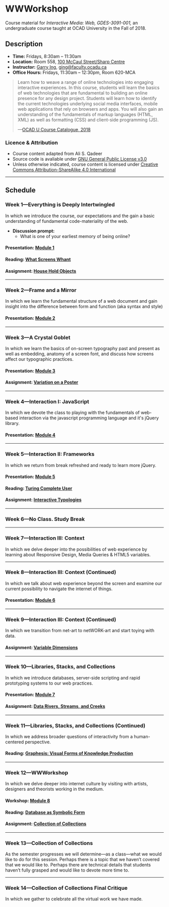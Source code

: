# WWWorkshop

Course material for _Interactive Media: Web, GDES-3091-001,_ an undergraduate course taught at OCAD University in the Fall of 2018.

## Description

- **Time:** Fridays, 8:30am – 11:30am
- **Location:**  Room 558, [100 McCaul Street/Sharp Centre](https://goo.gl/maps/FvQJx42HD262)
- **Instructor:** [Garry Ing](https://garrying.com), ging@faculty.ocadu.ca
- **Office Hours:** Fridays, 11:30am – 12:30pm, Room 620-MCA

> Learn how to weave a range of online technologies into engaging interactive experiences. In this course, students will learn the basics of web technologies that are fundamental to building an online presence for any design project. Students will learn how to identify the current technologies underlying social media interfaces, mobile web applications that rely on browsers and apps. You will also gain an understanding of the fundamentals of markup languages (HTML, XML) as well as formatting (CSS) and client-side programming (JS).
> 
> —[OCAD U Course Catalogue, 2018](https://selfservice.ocadu.ca/Student/Courses)

### Licence & Attribution

- Course content adapted from Ali S. Qadeer
- Source code is avaliable under [GNU General Public License v3.0](./LICENSE)
- Unless otherwise indicated, course content is licensed under [Creative Commons Attribution-ShareAlike 4.0 International](https://creativecommons.org/licenses/by-sa/4.0/)

---

## Schedule

### Week 1—Everything is Deeply Intertwingled

In which we introduce the course, our expectations and the gain a basic understanding of fundamental code-materiality of the web.

- **Discussion prompt:**
    - What is one of your earliest memory of being online?

#### Presentation: [Module 1](./module-1-everything-is-deeply-intertwingled/lecture-01.pdf)
#### Reading: [What Screens Whant](./readings.md#what-screens-want)
#### Assignment: [House Hold Objects](./assignments/household-objects.md)

---

### Week 2—Frame and a Mirror
In which we learn the fundamental structure of a web document and gain insight into the difference between form and function (aka syntax and style)

#### Presentation: [Module 2](./module-2-frame-and-a-mirror/lecture-02.pdf)

---

### Week 3—A Crystal Goblet
In which we learn the basics of on-screen typography past and present as well as embedding, anatomy of a screen font, and discuss how screens affect our typographic practices.

#### Presentation: [Module 3](./module-3-a-crystal-goblet/lecture-03.pdf)
#### Assignment: [Variation on a Poster](./assignments/variation-on-a-poster.md)

---

### Week 4—Interaction I: JavaScript
In which we devote the class to playing with the fundamentals of web-based interaction via the javascript programming language and it's jQuery library.

#### Presentation: [Module 4](./module-4-interaction/lecture-04.pdf)

---

### Week 5—Interaction II: Frameworks
In which we return from break refreshed and ready to learn more jQuery.

#### Presentation: [Module 5](./module-5-interaction-2/lecture-05.pdf)
#### Reading: [Turing Complete User](./readings.md#turing-complete-user)
#### Assignment: [Interactive Typologies](./assignments/interactive-typologies.md)

---

### Week 6—No Class. Study Break

---

### Week 7—Interaction III: Context
In which we delve deeper into the possibilities of web experience by learning about Responsive Design, Media Queries & HTML5 variables.

---

### Week 8—Interaction III: Context (Continued)
In which we talk about web experience beyond the screen and examine our current possibility to navigate the internet of things.

#### Presentation: [Module 6](./module-6-interaction-3/lecture-06.pdf)

---

### Week 9—Interaction III: Context (Continued)
In which we transition from net-art to netWORK-art and start toying with data.
#### Assignment: [Variable Dimensions](./assignments/variable-dimensions.md)

---

### Week 10—Libraries, Stacks, and Collections
In which we introduce databases, server-side scripting and rapid prototyping systems to our web practices.

#### Presentation: [Module 7](./module-7-libraries-stacks-collections/lecture-07.pdf)
#### Assignment: [Data Rivers, Streams, and Creeks](./assignments/data-rivers-streams-creeks.md)

---

### Week 11—Libraries, Stacks, and Collections (Continued)
In which we address broader questions of interactivity from a human-centered perspective.

#### Reading: [Graphesis: Visual Forms of Knowledge Production](./readings.md#graphesis-visual-forms-of-knowledge-production)

---

### Week 12—WWWorkshop
In which we delve deeper into internet culture by visiting with artists, designers and theorists working in the medium.

#### Workshop: [Module 8](./module-8-wwworkshop/README.md)
#### Reading: [Database as Symbolic Form](./readings.md#database-as-symbolic-form)
#### Assignment: [Collection of Collections](./assignments/collection-of-collections.md)

---

### Week 13—Collection of Collections
As the semester progresses we will determine—as a class—what we would like to do for this session. Perhaps there is a topic that we haven’t covered that we would like to. Perhaps there are technical details that students haven’t fully grasped and would like to devote more time to.

---

### Week 14—Collection of Collections Final Critique
In which we gather to celebrate all the virtual work we have made.
